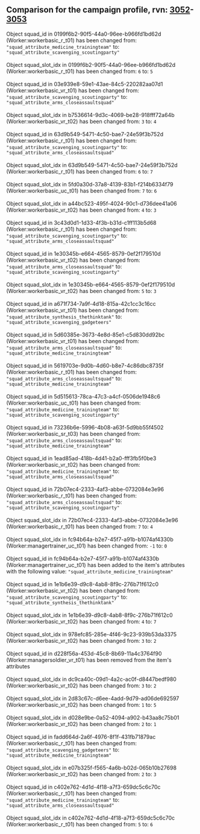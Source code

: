## Comparison for the campaign profile, rvn: [3052](https://github.com/PRO100KatYT/FortniteProfileRevisions/tree/main/profiles/campaign/3052%20campaign.json)-[3053](https://github.com/PRO100KatYT/FortniteProfileRevisions/tree/main/profiles/campaign/3053%20campaign.json)

Object squad_id in 0199f6b2-90f5-44a0-96ee-b966fd1bd62d (Worker:workerbasic_r_t01) has been changed from: `"squad_attribute_medicine_trainingteam"` to: `"squad_attribute_scavenging_scoutingparty"`
<br><br>
Object squad_slot_idx in 0199f6b2-90f5-44a0-96ee-b966fd1bd62d (Worker:workerbasic_r_t01) has been changed from: `6` to: `5`
<br><br>
Object squad_id in 03e939e8-59e1-43ae-84c5-220282aa07d1 (Worker:workerbasic_vr_t01) has been changed from: `"squad_attribute_scavenging_scoutingparty"` to: `"squad_attribute_arms_closeassaultsquad"`
<br><br>
Object squad_slot_idx in b7536614-9d3c-4069-be28-918fff72a64b (Worker:workerbasic_vr_t02) has been changed from: `3` to: `4`
<br><br>
Object squad_id in 63d9b549-5471-4c50-bae7-24e59f3b752d (Worker:workerbasic_r_t01) has been changed from: `"squad_attribute_scavenging_scoutingparty"` to: `"squad_attribute_arms_closeassaultsquad"`
<br><br>
Object squad_slot_idx in 63d9b549-5471-4c50-bae7-24e59f3b752d (Worker:workerbasic_r_t01) has been changed from: `6` to: `7`
<br><br>
Object squad_slot_idx in 5fd0a30d-37a8-4139-83b1-f214b6334f79 (Worker:workerbasic_uc_t01) has been changed from: `7` to: `6`
<br><br>
Object squad_slot_idx in a44bc523-495f-4024-90c1-d736dee41a06 (Worker:workerbasic_vr_t02) has been changed from: `4` to: `3`
<br><br>
Object squad_id in 3c43d0d1-1d33-4f3b-b31d-c1ff113b5d68 (Worker:workerbasic_r_t01) has been changed from: `"squad_attribute_scavenging_scoutingparty"` to: `"squad_attribute_arms_closeassaultsquad"`
<br><br>
Object squad_id in 1e30345b-e664-4565-8579-0ef2f179510d (Worker:workerbasic_vr_t02) has been changed from: `"squad_attribute_arms_closeassaultsquad"` to: `"squad_attribute_scavenging_scoutingparty"`
<br><br>
Object squad_slot_idx in 1e30345b-e664-4565-8579-0ef2f179510d (Worker:workerbasic_vr_t02) has been changed from: `5` to: `3`
<br><br>
Object squad_id in a671f734-7a9f-4d18-815a-42c1cc3c16cc (Worker:workerbasic_vr_t01) has been changed from: `"squad_attribute_synthesis_thethinktank"` to: `"squad_attribute_scavenging_gadgeteers"`
<br><br>
Object squad_id in 5d60385e-3673-4e8d-85e1-c5d830dd92bc (Worker:workerbasic_vr_t01) has been changed from: `"squad_attribute_arms_closeassaultsquad"` to: `"squad_attribute_medicine_trainingteam"`
<br><br>
Object squad_id in 5619703e-9d0b-4d60-b8e7-4c86dbc8735f (Worker:workerbasic_r_t01) has been changed from: `"squad_attribute_arms_closeassaultsquad"` to: `"squad_attribute_medicine_trainingteam"`
<br><br>
Object squad_id in 5d515613-78ca-47c3-a4cf-0506de1948c6 (Worker:workerbasic_uc_t01) has been changed from: `"squad_attribute_medicine_trainingteam"` to: `"squad_attribute_scavenging_scoutingparty"`
<br><br>
Object squad_id in 73236b6e-5996-4b08-a63f-5d9bb55f4502 (Worker:workerbasic_sr_t03) has been changed from: `"squad_attribute_arms_closeassaultsquad"` to: `"squad_attribute_medicine_trainingteam"`
<br><br>
Object squad_id in 1ead85ad-418b-4d41-b2a0-fff3fb5f0be3 (Worker:workerbasic_vr_t02) has been changed from: `"squad_attribute_medicine_trainingteam"` to: `"squad_attribute_arms_closeassaultsquad"`
<br><br>
Object squad_id in 72b07ec4-2333-4af3-abbe-0732084e3e96 (Worker:workerbasic_r_t01) has been changed from: `"squad_attribute_arms_closeassaultsquad"` to: `"squad_attribute_scavenging_scoutingparty"`
<br><br>
Object squad_slot_idx in 72b07ec4-2333-4af3-abbe-0732084e3e96 (Worker:workerbasic_r_t01) has been changed from: `7` to: `4`
<br><br>
Object squad_slot_idx in fc94b64a-b2e7-45f7-a91b-b1074af4330b (Worker:managertrainer_uc_t01) has been changed from: `-1` to: `0`
<br><br>
Object squad_id in fc94b64a-b2e7-45f7-a91b-b1074af4330b (Worker:managertrainer_uc_t01) has been added to the item's attributes with the following value: `"squad_attribute_medicine_trainingteam"`
<br><br>
Object squad_id in 1e1b6e39-d9c8-4ab8-8f9c-276b71f612c0 (Worker:workerbasic_vr_t02) has been changed from: `"squad_attribute_scavenging_scoutingparty"` to: `"squad_attribute_synthesis_thethinktank"`
<br><br>
Object squad_slot_idx in 1e1b6e39-d9c8-4ab8-8f9c-276b71f612c0 (Worker:workerbasic_vr_t02) has been changed from: `4` to: `7`
<br><br>
Object squad_slot_idx in 978efc85-285e-4f46-9c23-939b53da3375 (Worker:workerbasic_vr_t02) has been changed from: `3` to: `2`
<br><br>
Object squad_id in d228f56a-453d-45c8-8b69-11a4c3764f90 (Worker:managersoldier_vr_t01) has been removed from the item's attributes
<br><br>
Object squad_slot_idx in dc9ca40c-09d1-4a2c-ac0f-d8447bedf980 (Worker:workerbasic_vr_t02) has been changed from: `3` to: `2`
<br><br>
Object squad_slot_idx in 2d83c67c-d6ee-4add-9d79-ad06de692597 (Worker:workerbasic_vr_t02) has been changed from: `1` to: `5`
<br><br>
Object squad_slot_idx in d028e9be-0a52-4094-a902-b43aa8c75b01 (Worker:workerbasic_vr_t02) has been changed from: `2` to: `1`
<br><br>
Object squad_id in fadd664d-2a6f-4976-8f1f-431fb71879ac (Worker:workerbasic_r_t01) has been changed from: `"squad_attribute_scavenging_gadgeteers"` to: `"squad_attribute_medicine_trainingteam"`
<br><br>
Object squad_slot_idx in e07b325f-f565-4a6b-b02d-065b10b27698 (Worker:workerbasic_vr_t02) has been changed from: `2` to: `3`
<br><br>
Object squad_id in c402e762-4d1d-4f18-a7f3-659dc5c6c70c (Worker:workerbasic_r_t01) has been changed from: `"squad_attribute_medicine_trainingteam"` to: `"squad_attribute_arms_closeassaultsquad"`
<br><br>
Object squad_slot_idx in c402e762-4d1d-4f18-a7f3-659dc5c6c70c (Worker:workerbasic_r_t01) has been changed from: `5` to: `6`
<br><br>
